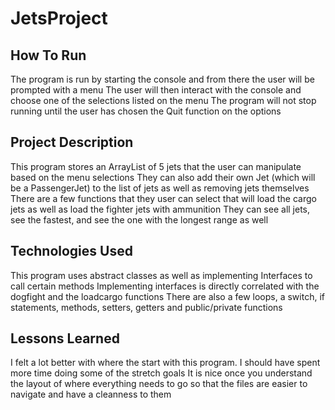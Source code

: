 # JetsProject

## How To Run
  The program is run by starting the console and from there the user will be prompted with a menu
  The user will then interact with the console and choose one of the selections listed on the menu 
  The program will not stop running until the user has chosen the Quit function on the options

## Project Description
  This program stores an ArrayList of 5 jets that the user can manipulate based on the menu selections
  They can also add their own Jet (which will be a PassengerJet) to the list of jets as well as removing jets themselves
  There are a few functions that they user can select that will load the cargo jets as well as load the fighter jets with ammunition
  They can see all jets, see the fastest, and see the one with the longest range as well 

## Technologies Used
  This program uses abstract classes as well as implementing Interfaces to call certain methods
  Implementing interfaces is directly correlated with the dogfight and the loadcargo functions
  There are also a few loops, a switch, if statements, methods, setters, getters and public/private functions

## Lessons Learned
  I felt a lot better with where the start with this program. I should have spent more time doing some of the stretch goals
  It is nice once you understand the layout of where everything needs to go so that the files are easier to navigate and have a cleanness to them
